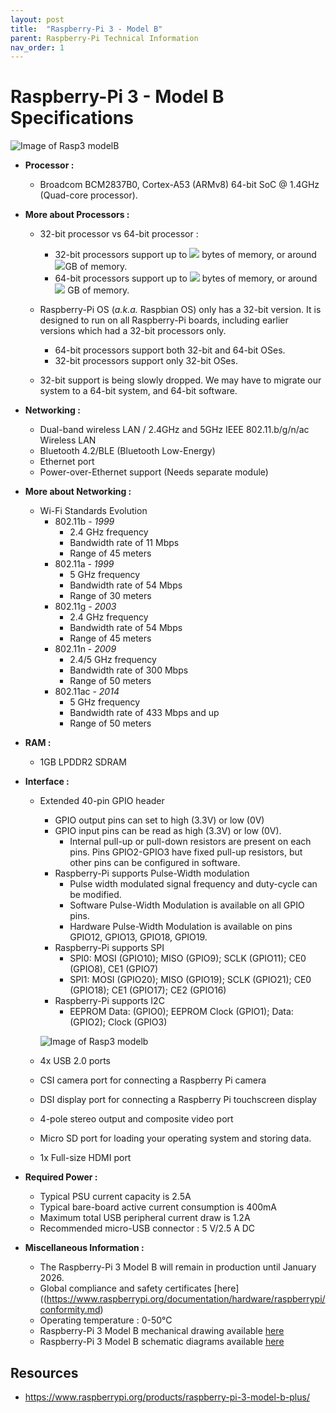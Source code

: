 ```yaml
---
layout: post
title:  "Raspberry-Pi 3 - Model B"
parent: Raspberry-Pi Technical Information
nav_order: 1
---
```


# Raspberry-Pi 3 - Model B Specifications

![Image of Rasp3 modelB](https://www.raspberrypi.org/homepage-9df4b/static/3198932bc370441e554eb72e9713e12b/052d8/67d8fcc5b2796665a45f61a2e8a5bb7f10cdd3f5_raspberry-pi-3-1-1619x1080.jpg)

- **Processor :** 

  - Broadcom BCM2837B0, Cortex-A53 (ARMv8) 64-bit SoC @ 1.4GHz (Quad-core processor).
  
- **More about Processors :**

  - 32-bit processor vs 64-bit processor :

    - 32-bit processors support up to <img src="https://render.githubusercontent.com/render/math?math=2^{32} "> bytes of memory, or around <img src="https://render.githubusercontent.com/render/math?math=4">GB of memory.
    - 64-bit processors support up to <img src="https://render.githubusercontent.com/render/math?math=2^{64} "> bytes of memory, or around  <img src="https://render.githubusercontent.com/render/math?math=17*10^{9}"> GB of memory.

  - Raspberry-Pi OS (*a.k.a.* Raspbian OS) only has a 32-bit version. It is designed to run on all Raspberry-Pi boards, including earlier versions which had a 32-bit processors only.

    - 64-bit processors support both 32-bit and 64-bit OSes.
    - 32-bit processors support only 32-bit OSes.

  - 32-bit support is being slowly dropped. We may have to migrate our system to a 64-bit system, and 64-bit software.

    

- **Networking :**

  - Dual-band wireless LAN / 2.4GHz and 5GHz IEEE 802.11.b/g/n/ac Wireless LAN
  - Bluetooth 4.2/BLE (Bluetooth Low-Energy)
  - Ethernet port
  - Power-over-Ethernet support (Needs separate module)

- **More about Networking :**

  - Wi-Fi Standards Evolution
    - 802.11b - *1999*
      - 2.4 GHz frequency
      - Bandwidth rate of 11 Mbps
      - Range of 45 meters
    - 802.11a - *1999*
      - 5 GHz frequency
      - Bandwidth rate of 54 Mbps
      - Range of 30 meters
    - 802.11g - *2003*
      - 2.4 GHz frequency
      - Bandwidth rate of 54 Mbps
      - Range of 45 meters
    - 802.11n - *2009*
      - 2.4/5 GHz frequency
      - Bandwidth rate of 300 Mbps
      - Range of 50 meters
    - 802.11ac - *2014*
      - 5 GHz frequency
      - Bandwidth rate of 433 Mbps and up
      - Range of 50 meters

  

- **RAM :** 

  - 1GB LPDDR2 SDRAM

  

- **Interface :** 

  - Extended 40-pin GPIO header

    - GPIO output pins can set to high (3.3V) or low (0V)
    - GPIO input pins can be read as high (3.3V) or low (0V).
      - Internal pull-up or pull-down resistors are present on each pins. Pins GPIO2-GPIO3 have fixed pull-up resistors, but other pins can be configured in software.
    - Raspberry-Pi supports Pulse-Width modulation
      - Pulse width modulated signal frequency and duty-cycle can be modified.
      - Software Pulse-Width Modulation is available on all GPIO pins.
      - Hardware Pulse-Width Modulation is available on pins GPIO12, GPIO13, GPIO18, GPIO19.
    - Raspberry-Pi supports SPI
      - SPI0: MOSI (GPIO10); MISO (GPIO9); SCLK (GPIO11); CE0 (GPIO8), CE1 (GPIO7)
      - SPI1: MOSI (GPIO20); MISO (GPIO19); SCLK (GPIO21); CE0 (GPIO18); CE1 (GPIO17); CE2 (GPIO16)
    - Raspberry-Pi supports I2C
      - EEPROM Data: (GPIO0); EEPROM Clock (GPIO1); Data: (GPIO2); Clock (GPIO3)

    

    ![Image of Rasp3 modelb](https://www.raspberrypi.org/documentation/usage/gpio/images/gpiozero-pinout.png)

  - 4x USB 2.0 ports

  - CSI camera port for connecting a Raspberry Pi camera

  - DSI display port for connecting a Raspberry Pi touchscreen display

  - 4-pole stereo output and composite video port

  - Micro SD port for loading your operating system and storing data.

  - 1x Full-size HDMI port

  

- **Required Power :** 

  - Typical PSU current capacity is 2.5A
  - Typical bare-board active current consumption is 400mA
  - Maximum total USB peripheral current draw is 1.2A
  - Recommended micro-USB connector : 5 V/2.5 A DC



- **Miscellaneous Information :**
  - The Raspberry-Pi 3 Model B will remain in production until January 2026.
  - Global compliance and safety certificates [here]((https://www.raspberrypi.org/documentation/hardware/raspberrypi/conformity.md)
  - Operating temperature : 0-50°C
  - Raspberry-Pi 3 Model B mechanical drawing available [here](https://github.com/raspberrypi/documentation/raw/master/hardware/raspberrypi/mechanical/rpi_MECH_3bplus.pdf)
  - Raspberry-Pi 3 Model B schematic diagrams available [here](https://www.raspberrypi.org/documentation/hardware/raspberrypi/schematics/rpi_SCH_3bplus_1p0_reduced.pdf)



## Resources

- https://www.raspberrypi.org/products/raspberry-pi-3-model-b-plus/

